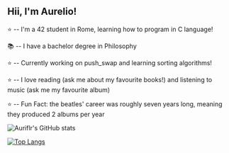 ## Hii, I'm Aurelio!


⭐ -- I'm a 42 student in Rome, learning how to program in C language!<br/>

📚 -- I have a bachelor degree in Philosophy <br/>

⭐ -- Currently working on push_swap and learning sorting algorithms!<br/>

⭐ -- I love reading (ask me about my favourite books!) and listening to music (ask me my favourite album)<br/>

⭐ -- Fun Fact: the beatles' career was roughly seven years long, meaning they produced 2 albums per year<br/>

![Auriflr's GitHub stats](https://github-readme-stats.vercel.app/api?username=auriflr&show_icons=true&theme=tokyonight) 

[![Top Langs](https://github-readme-stats.vercel.app/api/top-langs/?username=auriflr)](https://github.com/auriflr/github-readme-stats)
